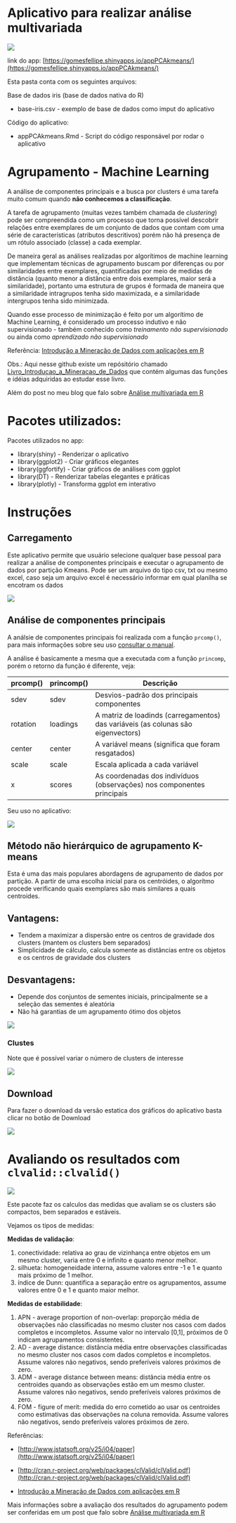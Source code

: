 
# Aplicativo para realizar análise multivariada

![](img/gif-plotly.gif)

link do app: [https://gomesfellipe.shinyapps.io/appPCAkmeans/](https://gomesfellipe.shinyapps.io/appPCAkmeans/)

Esta pasta conta com os seguintes arquivos:

Base de dados iris (base de dados nativa do R)

  * base-iris.csv - exemplo de base de dados como imput do aplicativo

Código do aplicativo:

  * appPCAkmeans.Rmd - Script do código responsável por rodar o aplicativo

# Agrupamento - Machine Learning

A análise de componentes principais e a busca por clusters é uma tarefa muito comum quando **não conhecemos a classificação**. 

A tarefa de agrupamento (muitas vezes também chamada de *clustering*) pode ser compreendida como um processo que torna possível descobrir relações entre exemplares de um conjunto de dados que contam com uma série de características (atributos descritivos) porém não há presença de um rótulo associado (classe) a cada exemplar.

De maneira geral as análises realizadas por algorítimos de machine learning que implementam técnicas de agrupamento buscam por diferenças ou por similaridades entre exemplares, quantificadas por meio de medidas de distância (quanto menor a distância entre dois exemplares, maior será a similaridade), portanto uma estrutura de grupos é formada de maneira que a similaridade intragrupos tenha sido maximizada, e a similaridade intergrupos tenha sido minimizada.

Quando esse processo de minimização é feito por um algorítimo de Machine Learning, é considerado um processo indutivo e não supervisionado - também conhecido como *treinamento não supervisionado* ou ainda como *aprendizado não supervisionado*

Referência: [Introdução a Mineração de Dados com aplicações em R](https://www.amazon.com.br/Introdu%C3%A7%C3%A3o-Minera%C3%A7%C3%A3o-Dados-Leandro-Augusto/dp/853528446X?tag=goog0ef-20&smid=A1ZZFT5FULY4LN&ascsubtag=bdfe9782-28b5-4343-ba3d-5f55b6703059)

Obs.: Aqui nesse github existe um repósitório chamado [Livro_Introducao_a_Mineracao_de_Dados](https://github.com/gomesfellipe/Livro_Introducao_a_Mineracao_de_Dados) que contém algumas das funções e idéias adquiridas ao estudar esse livro.

Além do post no meu blog que falo sobre [Análise multivariada em R](https://gomesfellipe.github.io/post/2018-01-01-analise-multivariada-em-r/an%C3%A1lise-multivariada-em-r/)

# Pacotes utilizados:

Pacotes utilizados no app:

  * library(shiny)        - Renderizar o aplicativo 
  * library(ggplot2)      - Criar gráficos elegantes
  * library(ggfortify)    - Criar gráficos de análises com ggplot
  * library(DT)           - Renderizar tabelas elegantes e práticas
  * library(plotly)       - Transforma ggplot em interativo

# Instruções

## Carregamento

Este aplicativo permite que usuário selecione qualquer base pessoal para realizar a análise de componentes principais e executar o agrupamento de dados por partição Kmeans. Pode ser um arquivo do tipo csv, txt ou mesmo excel, caso seja um arquivo excel é necessário informar em qual planílha se encotram os dados

![](img/gif-carregamento.gif)




## Análise de componentes principais

A análsie de componentes principais foi realizada com a função `prcomp()`, para mais informações sobre seu uso [consultar o manual](https://stat.ethz.ch/R-manual/R-devel/library/stats/html/prcomp.html).

A análise é basicamente a mesma que a executada com a função `princomp`, porém o retorno da função é diferente, veja:

prcomp() | princomp() | Descrição
-------- | -----------| -----------
sdev     | sdev       | Desvios-padrão dos principais componentes
rotation | loadings   | A matriz de loadinds (carregamentos) das variáveis (as colunas são eigenvectors)
center   | center     | A variável means (significa que foram resgatados)
scale    | scale      | Escala aplicada a cada variável
x        | scores     | As coordenadas dos indivíduos (observações) nos componentes principais 

Seu uso no aplicativo:

![](img/gif-pca.gif)


## Método não hierárquico de agrupamento K-means

Esta é uma das mais populares abordagens de agrupamento de dados por partição. A partir de uma escolha inicial para os centróides, o algorítmo procede verificando quais exemplares são mais similares a quais centroides.


## Vantagens:
  
  * Tendem a maximizar a dispersão entre os centros de gravidade dos clusters (mantem os clusters bem separados)
  * Simplicidade de cálculo, calcula somente as distâncias entre os objetos e os centros de gravidade dos clusters

## Desvantagens:

  * Depende dos conjuntos de sementes iniciais, principalmente se a seleção das sementes é aleatória
  * Não há garantias de um agrupamento ótimo dos objetos

![](img/gif-kmeans.gif)

### Clustes

Note que é possível variar o número de clusters de interesse

![](img/gif-clusters.gif)

## Download

Para fazer o download da versão estatica dos gráficos do aplicativo basta clicar no botão de Download

![](img/gif-download.gif)


# Avaliando os resultados com `clvalid::clvalid()`

![](img/gif-valid.gif)


Este pacote faz os calculos das medidas que avaliam se os clusters são compactos, bem separados e estáveis.

Vejamos os tipos de medidas:

**Medidas de validação**:

1. conectividade: relativa ao grau de vizinhança entre objetos em um mesmo cluster, varia
entre 0 e infinito e quanto menor melhor.
2. silhueta: homogeneidade interna, assume valores entre -1 e 1 e quanto mais próximo de 1
melhor.
3. índice de Dunn: quantifica a separação entre os agrupamentos, assume valores entre 0 e 1 e
quanto maior melhor.

**Medidas de estabilidade**:

1. APN - average proportion of non-overlap: proporção média de observações não
classificadas no mesmo cluster nos casos com dados completos e incompletos. Assume valor
no intervalo [0,1], próximos de 0 indicam agrupamentos consistentes.
2. AD - average distance: distância média entre observações classificadas no mesmo cluster
nos casos com dados completos e incompletos. Assume valores não negativos, sendo
preferíveis valores próximos de zero.
3. ADM - average distance between means: distância média entre os centroides quando as
observações estão em um mesmo cluster. Assume valores não negativos, sendo preferíveis
valores próximos de zero.
4. FOM - figure of merit: medida do erro cometido ao usar os centroides como estimativas das
observações na coluna removida. Assume valores não negativos, sendo preferíveis valores
próximos de zero. 

Referências:

 * [http://www.jstatsoft.org/v25/i04/paper](http://www.jstatsoft.org/v25/i04/paper)

 * [http://cran.r-project.org/web/packages/clValid/clValid.pdf](http://cran.r-project.org/web/packages/clValid/clValid.pdf)

 * [Introdução a Mineração de Dados com aplicações em R](https://www.amazon.com.br/Introdu%C3%A7%C3%A3o-Minera%C3%A7%C3%A3o-Dados-Leandro-Augusto/dp/853528446X?tag=goog0ef-20&smid=A1ZZFT5FULY4LN&ascsubtag=bdfe9782-28b5-4343-ba3d-5f55b6703059)

Mais informações sobre a avaliação dos resultados do agrupamento podem ser conferidas em um post que falo sobre [Análise multivariada em R](https://gomesfellipe.github.io/post/2018-01-01-analise-multivariada-em-r/an%C3%A1lise-multivariada-em-r/)
